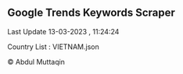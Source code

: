 

## Google Trends Keywords Scraper 
 
Last Update 13-03-2023 , 11:24:24

Country List :
VIETNAM.json



© Abdul Muttaqin 
